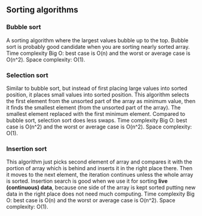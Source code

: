 ## Sorting algorithms

### Bubble sort
A sorting algorithm where the largest values bubble up to the top.
Bubble sort is probably good candidate when you are sorting nearly sorted array.
Time complexity Big O: best case is O(n) and the worst or average case is O(n^2).
Space complexity: O(1).

### Selection sort
Similar to bubble sort, but instead of first placing large values into sorted position, it places small values into sorted position. This algorithm selects the first element from the unsorted part of the array as minimum value, then it finds the smallest element (from the unsorted part of the array). The smallest element replaced with the first minimum element. Compared to bubble sort, selection sort does less swaps.
Time complexity Big O: best case is O(n^2) and the worst or average case is O(n^2). Space complexity: O(1).

### Insertion sort
This algorithm just picks second element of array and compares it with the portion of array which is behind and inserts it in the right place there. Then it moves to the next element, the iteration continues unless the whole array is sorted. Insertion search is good when we use it for sorting **live (continuous) data**, because one side of the array is kept sorted putting new data in the right place does not need much computing.
Time complexity Big O: best case is O(n) and the worst or average case is O(n^2).
Space complexity: O(1).